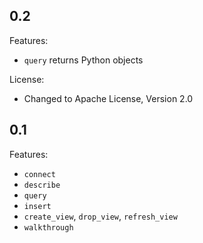 ## 0.2

Features:

  - `query` returns Python objects

License:

  - Changed to Apache License, Version 2.0

## 0.1

Features:

  - `connect`
  - `describe`
  - `query`
  - `insert`
  - `create_view`, `drop_view`, `refresh_view`
  - `walkthrough`

